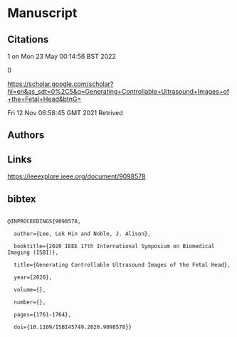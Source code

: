 # Manuscript

## Citations

1
on Mon 23 May 00:14:56 BST 2022


0

https://scholar.google.com/scholar?hl=en&as_sdt=0%2C5&q=Generating+Controllable+Ultrasound+Images+of+the+Fetal+Head&btnG=

Fri 12 Nov 06:58:45 GMT 2021
Retrived


## Authors 


## Links 
https://ieeexplore.ieee.org/document/9098578

## bibtex 
```

@INPROCEEDINGS{9098578,

  author={Lee, Lok Hin and Noble, J. Alison},

  booktitle={2020 IEEE 17th International Symposium on Biomedical Imaging (ISBI)}, 

  title={Generating Controllable Ultrasound Images of the Fetal Head}, 

  year={2020},

  volume={},

  number={},

  pages={1761-1764},

  doi={10.1109/ISBI45749.2020.9098578}}
```
